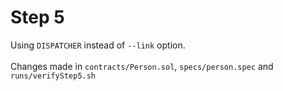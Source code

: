 # Step 5
Using `DISPATCHER` instead of `--link` option.<br><br>
Changes made in `contracts/Person.sol`, `specs/person.spec` and `runs/verifyStep5.sh`